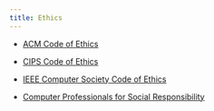 ```yaml
---
title: Ethics
---
```


* [ACM Code of Ethics](https://www.acm.org/code-of-ethics)
* [CIPS Code of Ethics](http://www.cips.ca/ethics)
* [IEEE Computer Society Code of Ethics](https://www.computer.org/education/code-of-ethics)


* [Computer Professionals for Social Responsibility](http://cpsr.org/)
